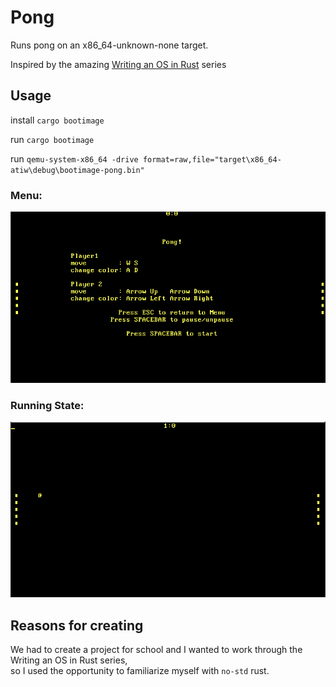# Pong

Runs pong on an x86_64-unknown-none target.

Inspired by the amazing [Writing an OS in Rust](https://os.phil-opp.com/) series

## Usage

install `cargo bootimage`

run `cargo bootimage`

run `qemu-system-x86_64 -drive format=raw,file="target\x86_64-atiw\debug\bootimage-pong.bin"`

### Menu:

![menu](menu.png)

### Running State:

![Running](running.png)

## Reasons for creating

We had to create a project for school and I wanted to work through the Writing an OS in Rust series,  
so I used the opportunity to familiarize myself with `no-std` rust.
